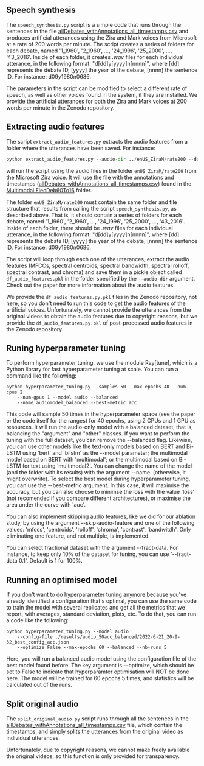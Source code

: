 ## Speech synthesis

The `speech_synthesis.py` script is a simple code that runs through the sentences in the file [allDebates_withAnnotations_all_timestamps.csv](https://github.com/rafamestre/Multimodal-USElecDeb60To16/blob/main/Multimodal%20ElecDeb60To16/allDebates_withAnnotations_all_timestamps.csv) and produces artificial utterances using the Zira and Mark voices from Microsoft at a rate of 200 words per minute. The script creates a series of folders for each debate, named '1_1960', '2_1960', ..., '24_1996', '25_2000', ..., '43_2016'. Inside of each folder, it creates *.wav* files for each individual utterance, in the following format: "d[dd]y[yyyy]n[nnnn]", where [dd] represents the debate ID, [yyyy] the year of the debate, [nnnn] the sentence ID. For instance: d09y1980n0686.

The parameters in the script can be modified to select a different rate of speech, as well as other voices found in the system, if they are installed. We provide the artificial utterances for both the Zira and Mark voices at 200 words per minute in the Zenodo repository.

## Extracting audio features

The script `extract_audio_features.py` extracts the audio features from a folder where the utterances have been saved. For instance:

```python
python extract_audio_features.py --audio-dir ../enUS_ZiraM/rate200 --data-dir "../Multimodal ElecDeb60To16" --filename allDebates_withAnnotations_all_timestamps.csv
```

will run the script using the audio files in the folder `enUS_ZiraM/rate200` from the Microsoft Zira voice. It will use the file with the annotations and timestamps ([allDebates_withAnnotations_all_timestamps.csv](https://github.com/rafamestre/Multimodal-USElecDeb60To16/blob/main/Multimodal%20ElecDeb60To16/allDebates_withAnnotations_all_timestamps.csv)) found in the [Multimodal ElecDeb60To16](https://github.com/rafamestre/Multimodal-USElecDeb60To16/tree/main/Multimodal%20ElecDeb60To16) folder.

The folder `enUS_ZiraM/rate200` must contain the same folder and file structure that results from calling the script `speech_synthesis.py`, as described above. That is, it should contain a series of folders for each debate, named '1_1960', '2_1960', ..., '24_1996', '25_2000', ..., '43_2016'. Inside of each folder, there should be *.wav* files for each individual utterance, in the following format: "d[dd]y[yyyy]n[nnnn]", where [dd] represents the debate ID, [yyyy] the year of the debate, [nnnn] the sentence ID. For instance: d09y1980n0686.

The script will loop through each one of the utterances, extract the audio features (MFCCs, spectral centroids, spectral bandwidth, spectral rolloff, spectral contrast, and chroma) and save them in a pickle object called `df_audio_features.pkl` in the folder specified by the `--audio-dir` argument. Check out the paper for more information about the audio features.

We provide the `df_audio_features.py.pkl` files in the Zenodo repository, not here, so you don't need to run this code to get the audio features of the artificial voices. Unfortunately, we cannot provide the utterances from the original videos to obtain the audio features due to copyright reasons, but we provide the `df_audio_features.py.pkl` of post-processed audio features in the Zenodo repository.

## Runing hyperparameter tuning

To perform hyperparameter tuning, we use the module Ray[tune], which is a Python library for fast hyperparameter tuning at scale. You can run a command like the following:

```shell
python hyperparameter_tuning.py --samples 50 --max-epochs 40 --num-cpus 2 
    --num-gpus 1 --model audio --balanced 
    --name audiomodel_balanced --best-metric acc
```

This code will sample 50 times in the hyperparameter space (see the paper or the code itself for the ranges) for 40 epochs, using 2 CPUs and 1 GPU as resources. It will run the audio-only model with a balanced dataset, that is, balancing the "argument" and "other" classes. If you want to perform the tuning with the full dataset, you can remove the --balanced flag. Likewise, you can use other models like the text-only models based on BERT and Bi-LSTM using 'bert' and 'bilstm' as the --model parameter; the multimodal model based on BERT with 'multimodal'; or the multimodal based on Bi-LSTM for text using 'multimodal2'. You can change the name of the model (and the folder with its results) with the argument --name. (otherwise, it might overwrite). To select the best model during hyperparameter tuning, you can use the --best-metric argument. In this case, it will maximise the accuracy, but you can also choose to minimse the loss with the value 'loss' (not recomended if you compare different architectures), or maximise the area under the curve with 'auc'.

You can also implement skipping audio features, like we did for our ablation study, by using the argument --skip-audio-feature and one of the following values: 'mfccs', 'centroids', 'rolloff', 'chroma', 'contrast', 'bandwitdh'. Only eliminating one feature, and not multiple, is implemented.

You can select fractional dataset with the argument --fract-data. For instance, to keep only 10% of the dataset for tuning, you can use '--fract-data 0.1'. Default is 1 for 100%.

## Running an optimised model

If you don't want to do hyperparameter tuning anymore because you've already identified a configuration that's optimal, you can use the same code to train the model with several replicates and get all the metrics that we report, with averages, standard deviation, plots, etc. To do that, you can run a code like the following:

```shell
python hyperparameter_tuning.py --model audio 
    --config-file ./results/audio_50acc_balanced/2022-6-21_20-9-32_best_config_acc.json 
    --optimize False --max-epochs 60 --balanced --nb-runs 5
```

Here, you will run a balanced audio model using the configuration file of the best model found before. The key argument is --optimize, which should be set to False to indicate that hyperparamter optimisation will NOT be done here. The model will be trained for 60 epochs 5 times, and statistics will be calculated out of the runs.

## Split original audio

The `split_original_audio.py` script runs through all the sentences in the [allDebates_withAnnotations_all_timestamps.csv](https://github.com/rafamestre/Multimodal-USElecDeb60To16/blob/main/Multimodal%20ElecDeb60To16/allDebates_withAnnotations_all_timestamps.csv) file, which contain the timestamps, and simply splits the utterances from the original video as individual utterances.

Unfortunately, due to copyright reasons, we cannot make freely available the original videos, so this function is only provided for transparency. 
